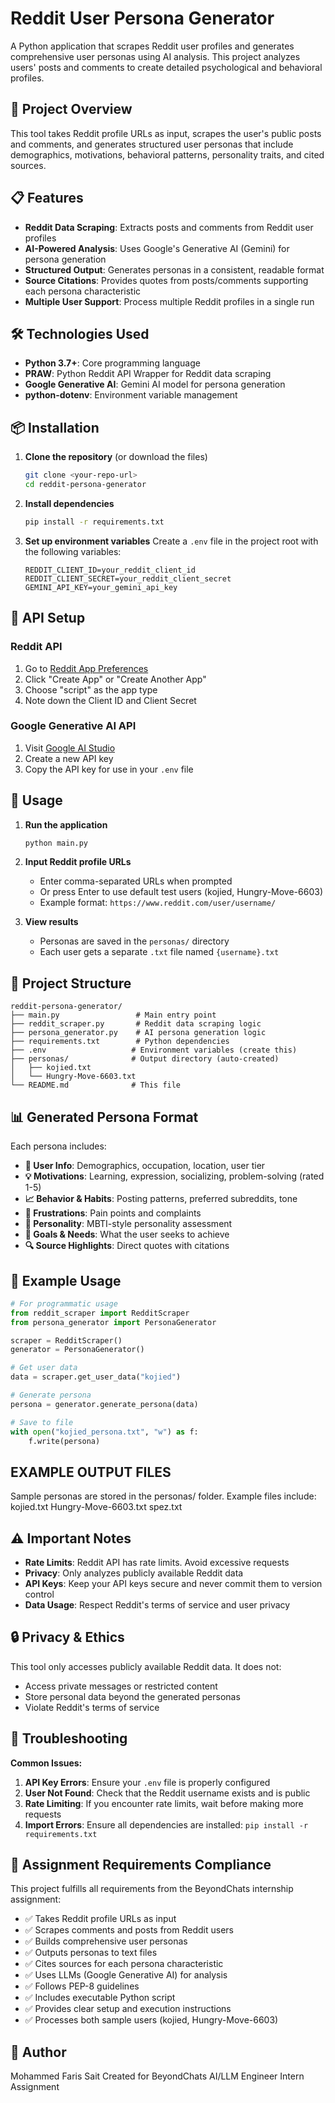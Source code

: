 # Reddit User Persona Generator

A Python application that scrapes Reddit user profiles and generates comprehensive user personas using AI analysis. This project analyzes users' posts and comments to create detailed psychological and behavioral profiles.

## 🎯 Project Overview

This tool takes Reddit profile URLs as input, scrapes the user's public posts and comments, and generates structured user personas that include demographics, motivations, behavioral patterns, personality traits, and cited sources.

## 📋 Features

- **Reddit Data Scraping**: Extracts posts and comments from Reddit user profiles
- **AI-Powered Analysis**: Uses Google's Generative AI (Gemini) for persona generation
- **Structured Output**: Generates personas in a consistent, readable format
- **Source Citations**: Provides quotes from posts/comments supporting each persona characteristic
- **Multiple User Support**: Process multiple Reddit profiles in a single run

## 🛠️ Technologies Used

- **Python 3.7+**: Core programming language
- **PRAW**: Python Reddit API Wrapper for Reddit data scraping
- **Google Generative AI**: Gemini AI model for persona generation
- **python-dotenv**: Environment variable management

## 📦 Installation

1. **Clone the repository** (or download the files)
   ```bash
   git clone <your-repo-url>
   cd reddit-persona-generator
   ```

2. **Install dependencies**
   ```bash
   pip install -r requirements.txt
   ```

3. **Set up environment variables**
   Create a `.env` file in the project root with the following variables:
   ```env
   REDDIT_CLIENT_ID=your_reddit_client_id
   REDDIT_CLIENT_SECRET=your_reddit_client_secret
   GEMINI_API_KEY=your_gemini_api_key
   ```

## 🔑 API Setup

### Reddit API
1. Go to [Reddit App Preferences](https://www.reddit.com/prefs/apps)
2. Click "Create App" or "Create Another App"
3. Choose "script" as the app type
4. Note down the Client ID and Client Secret

### Google Generative AI API
1. Visit [Google AI Studio](https://makersuite.google.com/app/apikey)
2. Create a new API key
3. Copy the API key for use in your `.env` file

## 🚀 Usage

1. **Run the application**
   ```bash
   python main.py
   ```

2. **Input Reddit profile URLs**
   - Enter comma-separated URLs when prompted
   - Or press Enter to use default test users (kojied, Hungry-Move-6603)
   - Example format: `https://www.reddit.com/user/username/`

3. **View results**
   - Personas are saved in the `personas/` directory
   - Each user gets a separate `.txt` file named `{username}.txt`

## 📁 Project Structure

```
reddit-persona-generator/
├── main.py                 # Main entry point
├── reddit_scraper.py       # Reddit data scraping logic
├── persona_generator.py    # AI persona generation logic
├── requirements.txt        # Python dependencies
├── .env                   # Environment variables (create this)
├── personas/              # Output directory (auto-created)
│   ├── kojied.txt
│   └── Hungry-Move-6603.txt
└── README.md              # This file
```

## 📊 Generated Persona Format

Each persona includes:

- **👤 User Info**: Demographics, occupation, location, user tier
- **💡 Motivations**: Learning, expression, socializing, problem-solving (rated 1-5)
- **📈 Behavior & Habits**: Posting patterns, preferred subreddits, tone
- **😤 Frustrations**: Pain points and complaints
- **🧠 Personality**: MBTI-style personality assessment
- **🎯 Goals & Needs**: What the user seeks to achieve
- **🔍 Source Highlights**: Direct quotes with citations

## 🎯 Example Usage

```python
# For programmatic usage
from reddit_scraper import RedditScraper
from persona_generator import PersonaGenerator

scraper = RedditScraper()
generator = PersonaGenerator()

# Get user data
data = scraper.get_user_data("kojied")

# Generate persona
persona = generator.generate_persona(data)

# Save to file
with open("kojied_persona.txt", "w") as f:
    f.write(persona)
```
## EXAMPLE OUTPUT FILES
Sample personas are stored in the personas/ folder. Example files include:
kojied.txt
Hungry-Move-6603.txt
spez.txt
## ⚠️ Important Notes

- **Rate Limits**: Reddit API has rate limits. Avoid excessive requests
- **Privacy**: Only analyzes publicly available Reddit data
- **API Keys**: Keep your API keys secure and never commit them to version control
- **Data Usage**: Respect Reddit's terms of service and user privacy

## 🔒 Privacy & Ethics

This tool only accesses publicly available Reddit data. It does not:
- Access private messages or restricted content
- Store personal data beyond the generated personas
- Violate Reddit's terms of service

## 🐛 Troubleshooting

**Common Issues:**

1. **API Key Errors**: Ensure your `.env` file is properly configured
2. **User Not Found**: Check that the Reddit username exists and is public
3. **Rate Limiting**: If you encounter rate limits, wait before making more requests
4. **Import Errors**: Ensure all dependencies are installed: `pip install -r requirements.txt`

## 📝 Assignment Requirements Compliance

This project fulfills all requirements from the BeyondChats internship assignment:

- ✅ Takes Reddit profile URLs as input
- ✅ Scrapes comments and posts from Reddit users
- ✅ Builds comprehensive user personas
- ✅ Outputs personas to text files
- ✅ Cites sources for each persona characteristic
- ✅ Uses LLMs (Google Generative AI) for analysis
- ✅ Follows PEP-8 guidelines
- ✅ Includes executable Python script
- ✅ Provides clear setup and execution instructions
- ✅ Processes both sample users (kojied, Hungry-Move-6603)

## 👤 Author
Mohammed Faris Sait
Created for BeyondChats AI/LLM Engineer Intern Assignment

